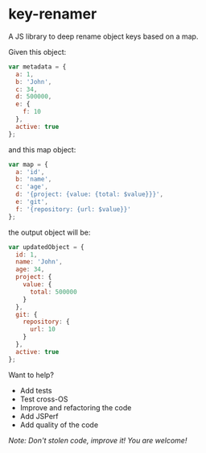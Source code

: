 # key-renamer
A JS library to deep rename object keys based on a map.

Given this object:

```javascript
var metadata = {
  a: 1,
  b: 'John',
  c: 34,
  d: 500000,
  e: {
    f: 10
  },
  active: true
};
```

and this map object:

```javascript
var map = {
  a: 'id',
  b: 'name',
  c: 'age',
  d: '{project: {value: {total: $value}}}',
  e: 'git',
  f: '{repository: {url: $value}}'
};
```

the output object will be:

```javascript
var updatedObject = {
  id: 1,
  name: 'John',
  age: 34,
  project: {
    value: {
      total: 500000
    }
  },
  git: {
    repository: {
      url: 10
    }
  },
  active: true
};
```

Want to help?

- Add tests
- Test cross-OS
- Improve and refactoring the code
- Add JSPerf
- Add quality of the code

_Note: Don't stolen code, improve it! You are welcome!_